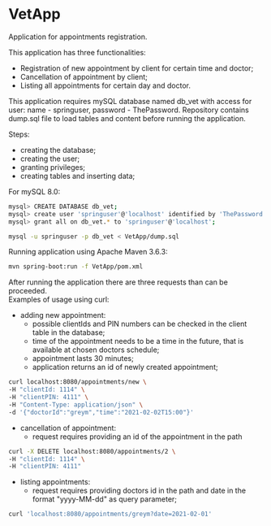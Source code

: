 # VetApp  
Application for appointments registration.

This application has three functionalities:  
* Registration of new appointment by client for certain time and doctor;
* Cancellation of appointment by client;
* Listing all appointments for certain day and doctor.

This application requires mySQL database named db_vet with access for user: name - springuser, password - ThePassword. Repository contains dump.sql file to load tables and content before running the application.

Steps:
* creating the database;
* creating the user;
* granting privileges;
* creating tables and inserting data;  

For mySQL 8.0:  

```bash
mysql> CREATE DATABASE db_vet;
mysql> create user 'springuser'@'localhost' identified by 'ThePassword';
mysql> grant all on db_vet.* to 'springuser'@'localhost';

mysql -u springuser -p db_vet < VetApp/dump.sql
```  

Running application using Apache Maven 3.6.3:  

```bash
mvn spring-boot:run -f VetApp/pom.xml
```  

After running the application there are three requests than can be proceeded.  
Examples of usage using curl:  
* adding new appointment:
  * possible clientIds and PIN numbers can be checked in the client table in the database;
  * time of the appointment needs to be a time in the future, that is available at chosen doctors schedule;
  * appointment lasts 30 minutes;
  * application returns an id of newly created appointment;  
```bash
curl localhost:8080/appointments/new \
-H "clientId: 1114" \
-H "clientPIN: 4111" \
-H "Content-Type: application/json" \
-d '{"doctorId":"greym","time":"2021-02-02T15:00"}'
```  
* cancellation of appointment:
  * request requires providing an id of the appointment in the path  
```bash
curl -X DELETE localhost:8080/appointments/2 \
-H "clientId: 1114" \
-H "clientPIN: 4111"
```  
* listing appointments:
  * request requires providing doctors id in the path and date in the format "yyyy-MM-dd" as query parameter;  
```bash
curl 'localhost:8080/appointments/greym?date=2021-02-01'
```  
